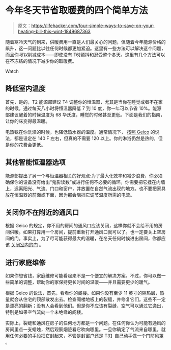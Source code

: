 # 今年冬天节省取暖费的四个简单方法

> 原文：<https://lifehacker.com/four-simple-ways-to-save-on-your-heating-bill-this-wint-1849687363>

随着寒冷天气的到来，供暖费用一直是人们最关心的问题，但随着今年能源价格的飙升，这一问题比以往任何时候都更加紧迫。这里有一些方法可以解决这个问题，而且你*可以*削减成本——即使没有 T6]颤抖和忍受整个冬天。这里有几个方法可以在不冻结的情况下减少你的取暖费。

Watch

## **降低室内温度**

首先，是的，T2 能源部建议 T4 调整你的恒温器，尤其是当你在睡觉或者不在家的时候。通过每天八小时将恒温器降低 7 到 10 度，你一年可以节省 10%。能源部建议醒着的时候温度为 68 华氏度，睡觉的时候甚至更低。下面是我们的指南，让你的床变得最温暖。

电热毯在你洗澡的时候，也降低热水器的温度。通常情况下， [按照 Geico](https://www.geico.com/living/saving/money/how-to-slash-your-heating-bill/) 的说法，都是设定在 140 F 左右，但真的不需要 120 以上。你的淋浴仍然是热的，但是你的花费会更低。

## **其他智能恒温器选项**

能源部提出了另一个与恒温器相关的好观点:为了最大化效率和减少浪费，你必须确保你的设备没有给出“鬼影读数”或进行任何不必要的循环。你需要把它挂在内墙上，远离阳光、气流、门口和窗户，并放置在自然气流出现的地方。也不要把家具放在恒温器的前面或下面，因为那会阻挡它调节温度所需的电流。

## **关闭你不在附近的通风口**

根据 Geico 的规定，你不用的房间的通风口应该关闭，这样你就不会给不用的房间供暖。如果打算用一个房间，提前重新打开通风口就可以了。也一定要关上空房间的门。事实上，为了尽可能获得最大的温暖，在冬天任何时候进出房间，你都应该 [关闭室内的门](https://lifehacker.com/the-best-ways-to-keep-your-old-house-warm-in-the-winter-1849614494) 。

## **进行家庭维修**

如果你想省钱，家庭维修可能看起来不是一个便宜的解决方案。不过，你可以做一些简单的调整，帮助你的家保持更长时间的温暖——并且需要更少的暖气。

根据 Geico 的说法，首先，看看你的阁楼。如果你没有至少 11 英寸的隔热层，热量就会从住宅的顶部散发出去。检查阁楼地板上的裂缝，并修复它们。这些不一定是漂亮的翻新；没有人会看到他们。但是你不应该有裂缝，空气可以通过它逸出，特别是如果空气流向一个未绝缘的阁楼。

实际上，裂缝和通风在房子的任何地方都是一个问题。在任何你认为可能有通风的房间里点一支蜡烛，然后观察烟迹看它吹向哪里。一旦你确定了气流来自哪里，就用任何必要的手段把它封起来，不管是封窗户还是 T3】自己动手做一个门防风罩 。